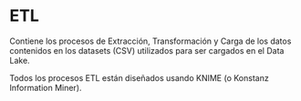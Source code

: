 # ETL

Contiene los procesos de Extracción, Transformación y Carga de los datos contenidos en los datasets (CSV) utilizados para ser cargados en el Data Lake.

Todos los procesos ETL están diseñados usando KNIME (o Konstanz Information Miner).
